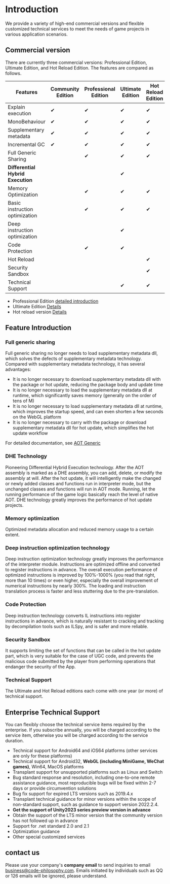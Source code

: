 # Introduction

We provide a variety of high-end commercial versions and flexible customized technical services to meet the needs of game projects in various application scenarios.

## Commercial version

There are currently three commercial versions: Professional Edition, Ultimate Edition, and Hot Reload Edition. The features are compared as follows.

|Features|Community Edition|Professional Edition|Ultimate Edition|Hot Reload Edition|
|-|-|-|-|-|
|Explain execution|✔|✔|✔|✔|
|MonoBehaviour|✔|✔|✔|✔|
|Supplementary metadata|✔|✔|✔|✔|
|Incremental GC|✔|✔|✔|✔|
|Full Generic Sharing||✔|✔|✔|
|**Differential Hybrid Execution**|||✔||
|Memory Optimization||✔|✔|✔|
|Basic instruction optimization||✔|✔|✔|
|Deep instruction optimization|||✔||
|Code Protection||✔|✔||
|Hot Reload||||✔|
|Security Sandbox||||✔|
|Technical Support|||✔|✔|

- Professional Edition [detailed introduction](./pro/intro.md)
- Ultimate Edition [Details](./ultimate/intro.md)
- Hot reload version [Details](./reload/intro.md)

## Feature Introduction

### Full generic sharing

Full generic sharing no longer needs to load supplementary metadata dll, which solves the defects of supplementary metadata technology. Compared with supplementary metadata technology, it has several advantages:

- It is no longer necessary to download supplementary metadata dll with the package or hot update, reducing the package body and update time
- It is no longer necessary to load the supplementary metadata dll at runtime, which significantly saves memory (generally on the order of tens of M)
- It is no longer necessary to load supplementary metadata dll at runtime, which improves the startup speed, and can even shorten a few seconds on the WebGL platform
- It is no longer necessary to carry with the package or download supplementary metadata dll for hot update, which simplifies the hot update workflow

For detailed documentation, see [AOT Generic](../basic/aotgeneric.md)

### DHE Technology

Pioneering Differential Hybrid Execution technology. After the AOT assembly is marked as a DHE assembly, you can add, delete, or modify the assembly at will. After the hot update, it will intelligently make the changed or newly added classes and functions run in interpreter mode, but the unchanged classes and functions will run in AOT mode. Running, let the running performance of the game logic basically reach the level of native AOT. DHE technology greatly improves the performance of hot update projects.

### Memory optimization

Optimized metadata allocation and reduced memory usage to a certain extent.

### Deep instruction optimization technology

Deep instruction optimization technology greatly improves the performance of the interpreter module. Instructions are optimized offline and converted to register instructions in advance. The overall execution performance of optimized instructions is improved by 100%-1000% (you read that right, more than 10 times) or even higher, especially the overall improvement of numerical instructions by nearly 300%. The loading and instruction translation process is faster and less stuttering due to the pre-translation.

### Code Protection

Deep instruction technology converts IL instructions into register instructions in advance, which is naturally resistant to cracking and tracking by decompilation tools such as ILSpy, and is safer and more reliable.

### Security Sandbox

It supports limiting the set of functions that can be called in the hot update part, which is very suitable for the case of UGC code, and prevents the malicious code submitted by the player from performing operations that endanger the security of the App.

### Technical Support

The Ultimate and Hot Reload editions each come with one year (or more) of technical support.


## Enterprise Technical Support

You can flexibly choose the technical service items required by the enterprise. If you subscribe annually, you will be charged according to the service item, otherwise you will be charged according to the service duration.

- Technical support for Android64 and iOS64 platforms (other services are only for these platforms)
- Technical support for Android32, **WebGL (including MiniGame, WeChat games)**, Win64, MacOS platforms
- Transplant support for unsupported platforms such as Linux and Switch
- Bug standard response and resolution, including one-to-one remote assistance guidance, most reproducible bugs will be fixed within 2-7 days or provide circumvention solutions
- Bug fix support for expired LTS versions such as 2019.4.x
- Transplant technical guidance for minor versions within the scope of non-standard support, such as guidance to support version 2022.2.4.
- **Get the support of Unity2023 series preview version in advance**
- Obtain the support of the LTS minor version that the community version has not followed up in advance
- Support for .net standard 2.0 and 2.1
- Optimization guidance
- Other special customized services

## contact us

Please use your company's **company email** to send inquiries to email business@code-philosophy.com. Emails initiated by individuals such as QQ or 126 emails will be ignored, please understand.